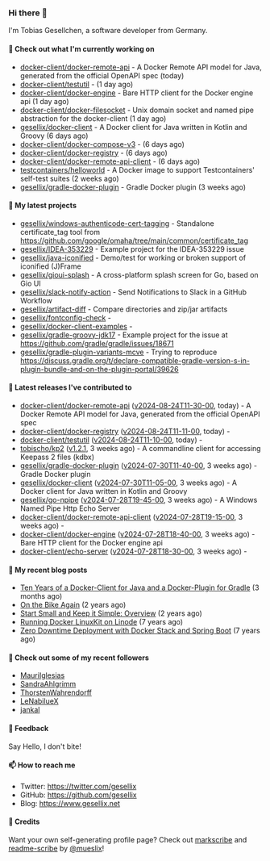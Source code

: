 ### Hi there 👋

I'm Tobias Gesellchen, a software developer from Germany.

#### 👷 Check out what I'm currently working on

- [docker-client/docker-remote-api](https://github.com/docker-client/docker-remote-api) - A Docker Remote API model for Java, generated from the official OpenAPI spec (today)
- [docker-client/testutil](https://github.com/docker-client/testutil) -  (1 day ago)
- [docker-client/docker-engine](https://github.com/docker-client/docker-engine) - Bare HTTP client for the Docker engine api (1 day ago)
- [docker-client/docker-filesocket](https://github.com/docker-client/docker-filesocket) - Unix domain socket and named pipe abstraction for the docker-client (1 day ago)
- [gesellix/docker-client](https://github.com/gesellix/docker-client) - A Docker client for Java written in Kotlin and Groovy (6 days ago)
- [docker-client/docker-compose-v3](https://github.com/docker-client/docker-compose-v3) -  (6 days ago)
- [docker-client/docker-registry](https://github.com/docker-client/docker-registry) -  (6 days ago)
- [docker-client/docker-remote-api-client](https://github.com/docker-client/docker-remote-api-client) -  (6 days ago)
- [testcontainers/helloworld](https://github.com/testcontainers/helloworld) - A Docker image to support Testcontainers&#39; self-test suites (2 weeks ago)
- [gesellix/gradle-docker-plugin](https://github.com/gesellix/gradle-docker-plugin) - Gradle Docker plugin (3 weeks ago)

#### 🌱 My latest projects

- [gesellix/windows-authenticode-cert-tagging](https://github.com/gesellix/windows-authenticode-cert-tagging) - Standalone certificate_tag tool from https://github.com/google/omaha/tree/main/common/certificate_tag
- [gesellix/IDEA-353229](https://github.com/gesellix/IDEA-353229) - Example project for the IDEA-353229 issue
- [gesellix/java-iconified](https://github.com/gesellix/java-iconified) - Demo/test for working or broken support of iconified (J)Frame
- [gesellix/gioui-splash](https://github.com/gesellix/gioui-splash) - A cross-platform splash screen for Go, based on Gio UI
- [gesellix/slack-notify-action](https://github.com/gesellix/slack-notify-action) - Send Notifications to Slack in a GitHub Workflow
- [gesellix/artifact-diff](https://github.com/gesellix/artifact-diff) - Compare directories and zip/jar artifacts
- [gesellix/fontconfig-check](https://github.com/gesellix/fontconfig-check) - 
- [gesellix/docker-client-examples](https://github.com/gesellix/docker-client-examples) - 
- [gesellix/gradle-groovy-jdk17](https://github.com/gesellix/gradle-groovy-jdk17) - Example project for the issue at https://github.com/gradle/gradle/issues/18671
- [gesellix/gradle-plugin-variants-mcve](https://github.com/gesellix/gradle-plugin-variants-mcve) - Trying to reproduce https://discuss.gradle.org/t/declare-compatible-gradle-version-s-in-plugin-bundle-and-on-the-plugin-portal/39626

#### 🔭 Latest releases I've contributed to

- [docker-client/docker-remote-api](https://github.com/docker-client/docker-remote-api) ([v2024-08-24T11-30-00](https://github.com/docker-client/docker-remote-api/releases/tag/v2024-08-24T11-30-00), today) - A Docker Remote API model for Java, generated from the official OpenAPI spec
- [docker-client/docker-registry](https://github.com/docker-client/docker-registry) ([v2024-08-24T11-11-00](https://github.com/docker-client/docker-registry/releases/tag/v2024-08-24T11-11-00), today) - 
- [docker-client/testutil](https://github.com/docker-client/testutil) ([v2024-08-24T11-10-00](https://github.com/docker-client/testutil/releases/tag/v2024-08-24T11-10-00), today) - 
- [tobischo/kp2](https://github.com/tobischo/kp2) ([v1.2.1](https://github.com/tobischo/kp2/releases/tag/v1.2.1), 3 weeks ago) - A commandline client for accessing Keepass 2 files (kdbx)
- [gesellix/gradle-docker-plugin](https://github.com/gesellix/gradle-docker-plugin) ([v2024-07-30T11-40-00](https://github.com/gesellix/gradle-docker-plugin/releases/tag/v2024-07-30T11-40-00), 3 weeks ago) - Gradle Docker plugin
- [gesellix/docker-client](https://github.com/gesellix/docker-client) ([v2024-07-30T11-05-00](https://github.com/gesellix/docker-client/releases/tag/v2024-07-30T11-05-00), 3 weeks ago) - A Docker client for Java written in Kotlin and Groovy
- [gesellix/go-npipe](https://github.com/gesellix/go-npipe) ([v2024-07-28T19-45-00](https://github.com/gesellix/go-npipe/releases/tag/v2024-07-28T19-45-00), 3 weeks ago) - A Windows Named Pipe Http Echo Server
- [docker-client/docker-remote-api-client](https://github.com/docker-client/docker-remote-api-client) ([v2024-07-28T19-15-00](https://github.com/docker-client/docker-remote-api-client/releases/tag/v2024-07-28T19-15-00), 3 weeks ago) - 
- [docker-client/docker-engine](https://github.com/docker-client/docker-engine) ([v2024-07-28T18-40-00](https://github.com/docker-client/docker-engine/releases/tag/v2024-07-28T18-40-00), 3 weeks ago) - Bare HTTP client for the Docker engine api
- [docker-client/echo-server](https://github.com/docker-client/echo-server) ([v2024-07-28T18-30-00](https://github.com/docker-client/echo-server/releases/tag/v2024-07-28T18-30-00), 3 weeks ago) - 

#### 📜 My recent blog posts

- [Ten Years of a Docker-Client for Java and a Docker-Plugin for Gradle](https://www.gesellix.net/posts/ten-years-docker-client-and-gradle-plugin/) (3 months ago)
- [On the Bike Again](https://www.gesellix.net/posts/on-the-bike-again/) (2 years ago)
- [Start Small and Keep it Simple: Overview](https://www.gesellix.net/posts/start-small-keep-it-simple--overview/) (2 years ago)
- [Running Docker LinuxKit on Linode](https://www.gesellix.net/posts/running-docker-linuxkit-on-linode/) (7 years ago)
- [Zero Downtime Deployment with Docker Stack and Spring Boot](https://www.gesellix.net/posts/zero-downtime-deployment-with-docker-stack-and-spring-boot/) (7 years ago)



#### 👯 Check out some of my recent followers

- [MauriIglesias](https://github.com/MauriIglesias)
- [SandraAhlgrimm](https://github.com/SandraAhlgrimm)
- [ThorstenWahrendorff](https://github.com/ThorstenWahrendorff)
- [LeNabilueX](https://github.com/LeNabilueX)
- [jankal](https://github.com/jankal)

#### 💬 Feedback

Say Hello, I don't bite!

#### 📫 How to reach me

- Twitter: https://twitter.com/gesellix
- GitHub: https://github.com/gesellix
- Blog: https://www.gesellix.net

#### 🙇 Credits

Want your own self-generating profile page? Check out [markscribe](https://github.com/muesli/markscribe)
and [readme-scribe](https://github.com/muesli/readme-scribe) by [@mueslix](https://twitter.com/mueslix)!
